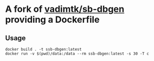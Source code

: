 
# A fork of [vadimtk/sb-dbgen](https://github.com/vadimtk/ssb-dbgen) providing a Dockerfile

## Usage
```shell
docker build . -t ssb-dbgen:latest
docker run -v $(pwd)/data:/data --rm ssb-dbgen:latest -s 30 -T c
```
